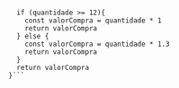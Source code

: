 ```function calculaPrecoTotal(quantidade) {

  if (quantidade >= 12){
    const valorCompra = quantidade * 1
    return valorCompra
  } else {
    const valorCompra = quantidade * 1.3
    return valorCompra
  }
  return valorCompra
}```